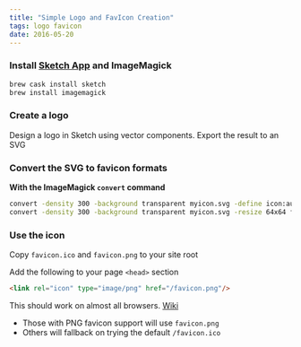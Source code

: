 ```yaml
---
title: "Simple Logo and FavIcon Creation"
tags: logo favicon
date: 2016-05-20
---
```


### Install [Sketch App](http://www.sketchapp.com/) and ImageMagick

```bash
brew cask install sketch
brew install imagemagick
```

### Create a logo
Design a logo in Sketch using vector components. Export the result to an SVG

### Convert the SVG to favicon formats

**With the ImageMagick `convert` command**

```bash
convert -density 300 -background transparent myicon.svg -define icon:auto-resize=64,48,32,16 favicon.ico
convert -density 300 -background transparent myicon.svg -resize 64x64 favicon.png
```

### Use the icon
Copy `favicon.ico` and `favicon.png` to your site root

Add the following to your page `<head>` section

```html
<link rel="icon" type="image/png" href="/favicon.png"/>
```

This should work on almost all browsers. [Wiki](https://en.wikipedia.org/wiki/Favicon#How_to_use)

* Those with PNG favicon support will use `favicon.png`
* Others will fallback on trying the default `/favicon.ico`
